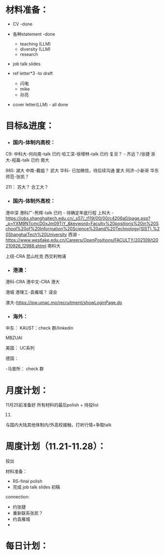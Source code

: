 
# 材料准备：
- CV -done

- 各种statement -done
  - teaching (LLM)
  - diversity (LLM)
  - research

- job talk slides 

- ref letter*3 -to draft
  - 闪电
  - mike
  - 孙亮

- cover letter(LLM) - all done

# 目标&进度：


- ### 国内-体制内高校：

C9:
中科大-何向南-talk 已约
哈工深-徐增林-talk 已约
复旦？ - 齐远？/张捷
浙大-程磊-talk 已约
南大

985:
湖大
中南-戴姐？
武大
华科- 已加微信，待后续沟通
厦大
同济-小新哥
华东师范-张凯？

211：
苏大？
合工大？

- ### 国内-体制外高校：

港中深
港科广-熊辉-talk 已约 - 待确定年底行程
上科大 - https://jobs.shanghaitech.edu.cn/_s57/_t119/00/00/c4206a0/page.psp?_p=YXM9NTcmcD0xJm09TiY_&keyword=Faculty%20positions%20in%20School%20of%20Information%20Science%20and%20Technology(SIST),%20ShanghaiTech%20University
西湖 - https://www.westlake.edu.cn/Careers/OpenPositions/FACULTY/202109/t20210926_12988.shtml
南科大

上纽-CRA
昆山杜克
西交利物浦

- ### 港澳：

港科-CRA
港中文-CRA
港大

港城
港理工-袁雁城？
浸会

澳大-https://isw.umac.mo/recruitment/showLoginPage.do


- ### 海外：
中东：
KAUST：check 群/linkedin


MBZUAI

美国：
UC系列

德国：

-马普所：
check 群

# 月度计划：
11月25前准备好 所有材料的最后polish + 待投list

11.

与国内大陆其他体制内/外高校接触，打听行情+争取talk 

# 周度计划（11.21-11.28）：

投出

材料准备：
- RS-final polish
- 完成 job talk slides 初稿

connection:
- 约张捷
- 重新联系张凯？
- 约袁雁城 
- 


# 每日计划：



